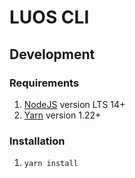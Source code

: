 # LUOS CLI

## Development

### Requirements

1. [NodeJS](https://nodejs.org/) version LTS 14+
2. [Yarn](https://yarnpkg.com/) version 1.22+

### Installation

1. `yarn install`

